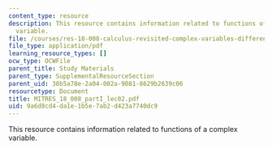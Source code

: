 ```yaml
---
content_type: resource
description: This resource contains information related to functions of a complex
  variable.
file: /courses/res-18-008-calculus-revisited-complex-variables-differential-equations-and-linear-algebra-fall-2011/9a6d8cd4da1e1b5e7ab2d423a7740dc9_MITRES_18_008_partI_lec02.pdf
file_type: application/pdf
learning_resource_types: []
ocw_type: OCWFile
parent_title: Study Materials
parent_type: SupplementalResourceSection
parent_uid: 38b5a78e-2a04-002a-9081-8629b2639c06
resourcetype: Document
title: MITRES_18_008_partI_lec02.pdf
uid: 9a6d8cd4-da1e-1b5e-7ab2-d423a7740dc9
---
```

This resource contains information related to functions of a complex variable.

